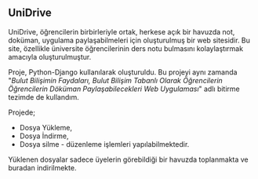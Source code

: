 ## UniDrive

UniDrive, öğrencilerin birbirleriyle ortak, herkese açık bir havuzda not, doküman, uygulama paylaşabilmeleri için oluşturulmuş bir web sitesidir. Bu site, özellikle üniversite öğrencilerinin ders notu bulmasını kolaylaştırmak amacıyla oluşturulmuştur.

Proje, Python-Django kullanılarak oluşturuldu. Bu projeyi aynı zamanda "<i>Bulut Bilişimin Faydaları, Bulut Bilişim Tabanlı Olarak Öğrencilerin Öğrencilerin Döküman Paylaşabilecekleri Web Uygulaması</i>" adlı bitirme tezimde de kullandım.

Projede;
- Dosya Yükleme,
- Dosya İndirme,
- Dosya silme - düzenleme işlemleri yapılabilmektedir.

Yüklenen dosyalar sadece üyelerin görebildiği bir havuzda toplanmakta ve buradan indirilmekte. 

